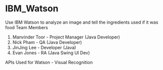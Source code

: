 # IBM_Watson
Use IBM Watson to analyze an image and tell the ingredients used if it was food
Team Members
1) Manvinder Toor - Project Manager (Java Developer)
2) Nick Pham - QA (Java Developer)
3) JinJing Lee - Developer (Java)
4) Evan Jones - RA (Java Swing UI Dev)

APIs Used for Watson -
Visual Recognition
